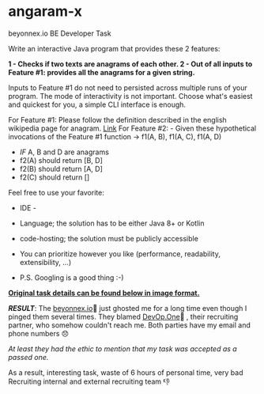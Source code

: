 # angaram-x
beyonnex.io BE Developer Task

Write an interactive Java program that provides these 2 features: 

**1 - Checks if two texts are anagrams of each other. 
2 - Out of all inputs to Feature #1: provides all the anagrams for a given string.** 

Inputs to Feature #1 do not need to persisted across multiple runs of your program.
The mode of interactivity is not important. Choose what's easiest and quickest for you, 
a simple CLI interface is enough.

For Feature #1: Please follow the definition described in the english wikipedia page for anagram. [Link](https://en.wikipedia.org/wiki/Anagram)
For Feature #2: - Given these hypothetical invocations of the Feature #1 
function -> f1(A, B), 
f1(A, C), 
f1(A, D) 
- *IF* A, B and D are anagrams 
- f2(A) should return [B, D] 
- f2(B) should return [A, D] 
- f2(C) should return []

Feel free to use your favorite: 
- IDE - 
- Language; the solution has to be either Java 8+ or Kotlin 
- code-hosting; the solution must be publicly accessible 
- You can prioritize however you like (performance, readability, extensibility, ...)

- P.S. Googling is a good thing :-)


[**Original task details can be found below in image format.**](https://github.com/codestoyevsky/angaram-x/blob/fefe0e95fb559c61034dafc640f468dfe51fff6e/taks_details.png?raw=true)







***RESULT***: The [beyonnex.io](https://beyonnex.io/en#about-us):put_litter_in_its_place:  just ghosted me for a long time even though I pinged them several times. They blamed [DevOp.One](https://devop.one/):put_litter_in_its_place: , their recruiting partner, who somehow couldn't reach me. Both parties have my email and phone numbers :disappointed:

*At least they had the ethic to mention that my task was accepted as a passed one.*

As a result, interesting task, waste of 6 hours of personal time, very bad Recruiting internal and external recruiting team :thumbsdown:





 
